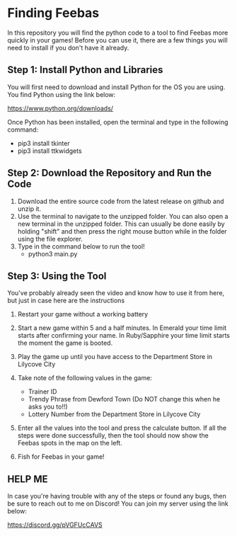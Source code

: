 # Finding Feebas
In this repository you will find the python code to a tool to find Feebas more quickly in your games! Before you can use it, there are a few things you will need to install if you don't have it already.
## Step 1: Install Python and Libraries
You will first need to download and install Python for the OS you are using. You find Python using the link below:

https://www.python.org/downloads/

Once Python has been installed, open the terminal and type in the following command:
- pip3 install tkinter
- pip3 install ttkwidgets

## Step 2: Download the Repository and Run the Code
1. Download the entire source code from the latest release on github and unzip it.
2. Use the terminal to navigate to the unzipped folder. You can also open a new terminal in the unzipped folder. This can usually be done easily by holding "shift" and then press the right mouse button while in the folder using the file explorer.
3. Type in the command below to run the tool!
    - python3 main.py

## Step 3: Using the Tool
You've probably already seen the video and know how to use it from here, but just in case here are the instructions
1. Restart your game without a working battery
2. Start a new game within 5 and a half minutes. In Emerald your time limit starts after confirming your name. In Ruby/Sapphire your time limit starts the moment the game is booted.
3. Play the game up until you have access to the Department Store in Lilycove City
4. Take note of the following values in the game:
    - Trainer ID
    - Trendy Phrase from Dewford Town (Do NOT change this when he asks you to!!)
    - Lottery Number from the Department Store in Lilycove City
  
5. Enter all the values into the tool and press the calculate button. If all the steps were done successfully, then the tool should now show the Feebas spots in the map on the left.
6. Fish for Feebas in your game!

## HELP ME
In case you're having trouble with any of the steps or found any bugs, then be sure to reach out to me on Discord! You can join my server using the link below:

https://discord.gg/pVGFUcCAVS
